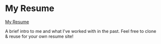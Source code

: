 # My Resume
[My Resume](https://resume.sysadminasaservice.blog)

A brief intro to me and what I've worked with in the past. Feel free to clone & reuse for your own resume site!

